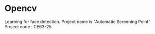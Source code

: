 # Opencv
Learning for face detection.
Project name is "Automatic Screening Point" Project code : CE63-25
